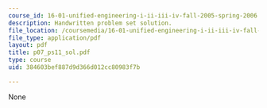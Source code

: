 ```yaml
---
course_id: 16-01-unified-engineering-i-ii-iii-iv-fall-2005-spring-2006
description: Handwritten problem set solution.
file_location: /coursemedia/16-01-unified-engineering-i-ii-iii-iv-fall-2005-spring-2006/384603bef887d9d366d012cc80983f7b_p07_ps11_sol.pdf
file_type: application/pdf
layout: pdf
title: p07_ps11_sol.pdf
type: course
uid: 384603bef887d9d366d012cc80983f7b

---
```

None